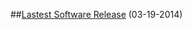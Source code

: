##[Lastest Software Release](https://dl.dropboxusercontent.com/u/9941774/Software_release_03_19_2014.zip) (03-19-2014)

